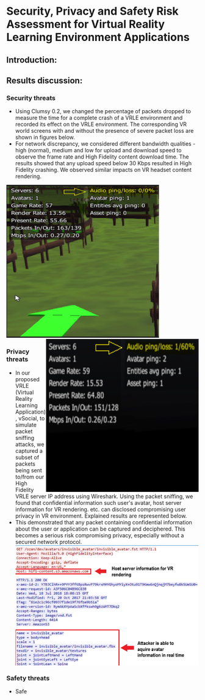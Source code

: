 #                        Security, Privacy and Safety Risk Assessment for Virtual Reality Learning Environment Applications

## Introduction:


## Results discussion:
### Security threats
- Using Clumsy 0.2, we changed the percentage of packets dropped to measure the time for a complete crash of a VRLE environment and recorded its effect on the VRLE environment. The corresponding VR world screens with and without the presence of severe packet loss are shown in figures below.
- For network discrepancy, we considered different bandwidth qualities - high (normal), medium and low for upload and download speed to observe the frame rate and High Fidelity content download time.
The results showed that any upload speed below 30 Kbps resulted in High Fidelity crashing. We observed similar impacts on VR headset content rendering. 
<p float="left">
  <img src="https://github.com/VR-SPS/Results/blob/master/Without%20Packet%20Loss.PNG" width="400" height="400" />
  <img src="https://github.com/VR-SPS/Results/blob/master/After%20Packet%20Loss.PNG" width="400" height="400" align="right"/> 
</p>

### Privacy threats

- In our proposed VRLE (Virtual Reality Learning Application), vSocial, to simulate packet sniffing attacks, we captured a subset of packets being sent to/from our High Fidelity VRLE server IP address using Wireshark. Using the packet sniffing, we found that confidential information such user's avatar, host server information for VR rendering. etc. can disclosed compromising user privacy in VR environment. Explained results are represented below.
- This demonstrated that any packet containing confidential information about the user or application can be captured and deciphered. This becomes a serious risk compromising privacy, especially without a secured network protocol.
                   <img src="https://github.com/VR-SPS/Results/blob/master/packet_sniffing.PNG" align="center"/>


### Safety threats
- Safe
